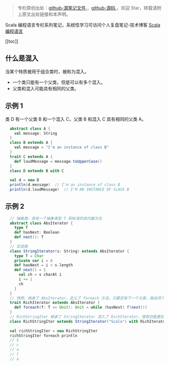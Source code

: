 > 专栏原创出处：[github-源笔记文件 ](https://github.com/GourdErwa/review-notes/tree/master/language/scala-basis) ，[github-源码 ](https://github.com/GourdErwa/scala-advanced/tree/master/scala-base/src/main/scala/com/gourd/scala/base/)，欢迎 Star，转载请附上原文出处链接和本声明。

Scala 编程语言专栏系列笔记，系统性学习可访问个人复盘笔记-技术博客 [Scala 编程语言 ](https://review-notes.top/language/scala-basis/)

[[toc]] 
## 什么是混入
当某个特质被用于组合类时，被称为混入。  
* 一个类只能有一个父类，但是可以有多个混入。
* 父类和混入可能具有相同的父类。
## 示例 1
类 D 有一个父类 B 和一个混入 C，父类 B 和混入 C 具有相同的父类 A。  
```scala
  abstract class A {
    val message: String
  }
  class B extends A {
    val message = "I'm an instance of class B"
  }
  trait C extends A {
    def loudMessage = message.toUpperCase()
  }
  class D extends B with C
  
  val d = new D
  println(d.message)  // I'm an instance of class B
  println(d.loudMessage)  // I'M AN INSTANCE OF CLASS B
```
## 示例 2
```scala
  // 抽象类，具有一个抽象类型 T 和标准的迭代器方法
  abstract class AbsIterator {
    type T
    def hasNext: Boolean
    def next(): T
  }
  // 实现类
  class StringIterator(s: String) extends AbsIterator {
    type T = Char
    private var i = 0
    def hasNext = i < s.length
    def next() = {
      val ch = s charAt i
      i += 1
      ch
    }
  }
  // 特质，继承了 AbsIterator，定义了 foreach 方法，只要还有下一个元素，就会将下一个元素作为参数放入 f 函数中
  trait RichIterator extends AbsIterator {
    def foreach(f: T => Unit): Unit = while (hasNext) f(next())
  }
  // RichStringIter 继承了 StringIterator 混入了 RichIterator，使其功能更加灵活
  class RichStringIter extends StringIterator("Scala") with RichIterator
  
  val richStringIter = new RichStringIter
  richStringIter foreach println
  // S
  // c
  // a
  // l
  // a
```